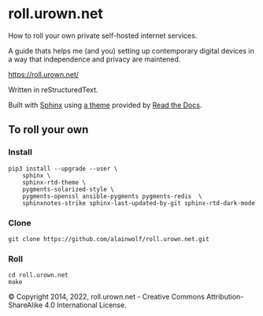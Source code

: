 # roll.urown.net

How to roll your own private self-hosted internet services.

A guide thats helps me (and you) setting up contemporary digital devices in a
way that independence and privacy are maintened.

<https://roll.urown.net/>

Written in reStructuredText.

Built with [Sphinx](http://www.sphinx-doc.org/en/master/) using [a theme](https://github.com/rtfd/sphinx_rtd_theme)
provided by [Read the Docs](https://readthedocs.org/).

## To roll your own

### Install

    pip3 install --upgrade --user \
        sphinx \
        sphinx-rtd-theme \
        pygments-solarized-style \
        pygments-openssl ansible-pygments pygments-redis  \
        sphinxnotes-strike sphinx-last-updated-by-git sphinx-rtd-dark-mode

### Clone

    git clone https://github.com/alainwolf/roll.urown.net.git

### Roll

    cd roll.urown.net
    make

© Copyright 2014, 2022, roll.urown.net - Creative Commons Attribution-ShareAlike 4.0 International License.
